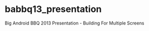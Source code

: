 babbq13_presentation
====================

Big Android BBQ 2013 Presentation - Building For Multiple Screens
